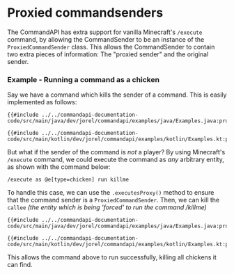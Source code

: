 # Proxied commandsenders

The CommandAPI has extra support for vanilla Minecraft's `/execute` command, by allowing the CommandSender to be an instance of the `ProxiedCommandSender` class. This allows the CommandSender to contain two extra pieces of information: The "proxied sender" and the original sender.

<div class="example">

### Example - Running a command as a chicken

Say we have a command which kills the sender of a command. This is easily implemented as follows:

<div class="multi-pre">

```java,Java
{{#include ../../commandapi-documentation-code/src/main/java/dev/jorel/commandapi/examples/java/Examples.java:proxysender}}
```

```kotlin,Kotlin
{{#include ../../commandapi-documentation-code/src/main/kotlin/dev/jorel/commandapi/examples/kotlin/Examples.kt:proxysender}}
```

</div>

But what if the sender of the command is _not_ a player? By using Minecraft's `/execute` command, we could execute the command as _any_ arbitrary entity, as shown with the command below:

```mccmd
/execute as @e[type=chicken] run killme
```

To handle this case, we can use the `.executesProxy()` method to ensure that the command sender is a `ProxiedCommandSender`. Then, we can kill the `callee` _(the entity which is being 'forced' to run the command /killme)_

<div class="multi-pre">

```java,Java
{{#include ../../commandapi-documentation-code/src/main/java/dev/jorel/commandapi/examples/java/Examples.java:proxysender2}}
```

```kotlin,Kotlin
{{#include ../../commandapi-documentation-code/src/main/kotlin/dev/jorel/commandapi/examples/kotlin/Examples.kt:proxysender2}}
```

</div>

This allows the command above to run successfully, killing all chickens it can find.

</div>
